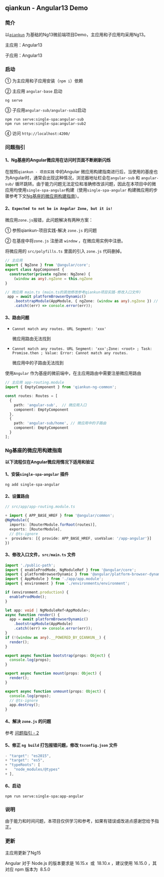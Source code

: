## qiankun - Angular13 Demo

### 简介

以[`qiankun`](https://qiankun.umijs.org/zh) 为基础的Ng13微前端项目Demo，主应用和子应用均采用Ng13。

主应用：Angular13

子应用：Angular13



### 启动

① 为主应用和子应用安装（`npm i`）依赖

② 主应用 `angular-base`  启动 

```
ng serve
```

③ 子应用`angular-sub/angular-sub2`启动

```
npm run serve:single-spa:angular-sub
npm run serve:single-spa:angular-sub2
```

④ 访问 `http://localhost:4200/`



### 问题指引

#### 1、Ng基座的Angular微应用在访问时页面不断刷新闪烁

在按照`qiankun - 项目实践` 中的Angular 微应用构建指南进行后，当使用的基座也为Angular时，通常会出现这种情况，浏览器地址栏会在`angular-sub` 和 `angular-sub/` 循环跳转。由于能力问题无法定位和准确修改该问题，因此在本项目中的微应用均使用`single-spa-angular`构建（使用`single-spa-angular` 构建微应用的步骤参考下文[Ng基座的微应用构建指南](#Ng基座的微应用构建指南)）。



#### 2、`Expected to not be in Angular Zone, but it is!` 

微应用`zone.js`报错，此问题解决有两种方案：

① 参照qiankun-项目实践-解决 `zone.js` 的问题

② 在基座中将`zone.js` 注册进 `window` ，在微应用实例中注册。

将微应用的 `src/polyfills.ts` 里面的引入 `zone.js` 代码删掉。

```typescript
// 主应用
import { NgZone } from '@angular/core';
export class AppComponent {
  constructor(private ngZone: NgZone) {
    (window as any).ngZone = this.ngZone
}

// 微应用 main.ts (main.ts的其他修改参考qiankun项目实践-修改入口文件)
 app = await platformBrowserDynamic()
    .bootstrapModule(AppModule, { ngZone: (window as any).ngZone }) // 注册
    .catch((err) => console.error(err));


```



#### 3、路由问题 

- `Cannot match any routes. URL Segment: 'xxx'`

  微应用路由无法找到

- `Cannot match any routes. URL Segment: 'xxx';Zone: <root> ; Task: Promise.then ; Value: Error: Cannot match any routes.`

  微应用中的子路由无法找到

使用`Angular` 作为基座的微前端中，在主应用路由中需要注册微应用路由 

```typescript
// 主应用 app-routing.module
import { EmptyComponent } from 'qiankun-ng-common';

const routes: Routes = [
  {
    path: 'angular-sub',  // 微应用入口
    component: EmptyComponent
  },
  {
    path: 'angular-sub/home', // 微应用中的子路由
    component: EmptyComponent
  }
];
```



### Ng基座的微应用构建指南

**以下流程仅在Angular微应用情况下适用和验证**

#### 1、安装`single-spa-angular` 插件

```
ng add single-spa-angular
```

#### 2、设置路由

```typescript
// src/app/app-routing.module.ts

+ import { APP_BASE_HREF } from '@angular/common';
@NgModule({
  imports: [RouterModule.forRoot(routes)],
  exports: [RouterModule],
  // @ts-ignore
+  providers: [{ provide: APP_BASE_HREF, useValue: '/app-angular'}]
})
```

#### 3、修改入口文件，`src/main.ts` 文件

```typescript
import './public-path';
import { enableProdMode, NgModuleRef } from '@angular/core';
import { platformBrowserDynamic } from '@angular/platform-browser-dynamic';
import { AppModule } from './app/app.module';
import { environment } from './environments/environment';

if (environment.production) {
  enableProdMode();
}

let app: void | NgModuleRef<AppModule>;
async function render() {
  app = await platformBrowserDynamic()
    .bootstrapModule(AppModule)
    .catch((err) => console.error(err));
}
if (!(window as any).__POWERED_BY_QIANKUN__) {
  render();
}

export async function bootstrap(props: Object) {
  console.log(props);
}

export async function mount(props: Object) {
  render();
}

export async function unmount(props: Object) {
  console.log(props);
  // @ts-ignore
  app.destroy();
}
```

#### 4、解决 `zone.js` 的问题

参考 [问题指引 - 2](#问题指引)

#### 5、修正 `ng build` 打包报错问题，修改 `tsconfig.json` 文件

```typescript
- "target": "es2015",
+ "target": "es5",
+ "typeRoots": [
+   "node_modules/@types"
+ ],
```

#### 6、启动

```
npm run serve:single-spa:app-angular
```



### 说明

由于能力和时间问题，本项目仅供学习和参考，如果有错误或改进点感谢您给予指正。


### 更新

主应用更新了Ng15

Angular 对于 Node.js 的版本要求是 16.15.x  或  18.10.x ，建议使用 16.15.0 ，其对应 npm 版本为  8.5.0 

